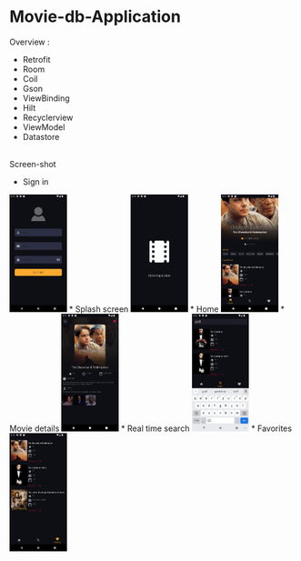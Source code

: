 # Movie-db-Application

Overview :
* Retrofit
* Room
* Coil
* Gson
* ViewBinding
* Hilt
* Recyclerview 
* ViewModel
* Datastore

<br>
Screen-shot
<br>


  * Sign in
<img alt="emadkeyvani Movie-db-Application" src="/screenshots/05.png" width="20%">
  * Splash screen
<img alt="emadkeyvani Movie-db-Application" src="/screenshots/06.png" width="20%">
  * Home
<img alt="emadkeyvani Movie-db-Application" src="/screenshots/01.png" width="20%">
  * Movie details
<img alt="emadkeyvani Movie-db-Application" src="/screenshots/02.png" width="20%">
  * Real time search
<img alt="emadkeyvani Movie-db-Application" src="/screenshots/03.png" width="20%">
  * Favorites
<img alt="emadkeyvani Movie-db-Application" src="/screenshots/04.png" width="20%">
